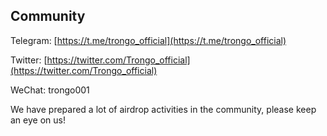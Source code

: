 ## Community ##

Telegram: [https://t.me/trongo_official](https://t.me/trongo_official)

Twitter: [https://twitter.com/Trongo_official](https://twitter.com/Trongo_official)

WeChat: trongo001

We have prepared a lot of airdrop activities in the community, please keep an eye on us!